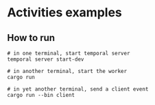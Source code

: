 # Activities examples

## How to run

```
# in one terminal, start temporal server
temporal server start-dev

# in another terminal, start the worker
cargo run

# in yet another terminal, send a client event
cargo run --bin client
```
